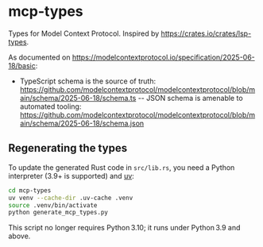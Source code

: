 # mcp-types

Types for Model Context Protocol. Inspired by https://crates.io/crates/lsp-types.

As documented on https://modelcontextprotocol.io/specification/2025-06-18/basic:

- TypeScript schema is the source of truth: https://github.com/modelcontextprotocol/modelcontextprotocol/blob/main/schema/2025-06-18/schema.ts
  -- JSON schema is amenable to automated tooling: https://github.com/modelcontextprotocol/modelcontextprotocol/blob/main/schema/2025-06-18/schema.json

## Regenerating the types

To update the generated Rust code in `src/lib.rs`, you need a Python interpreter (3.9+ is supported) and [uv](https://github.com/jayclassless/uv):

```bash
cd mcp-types
uv venv --cache-dir .uv-cache .venv
source .venv/bin/activate
python generate_mcp_types.py
```

This script no longer requires Python 3.10; it runs under Python 3.9 and above.
